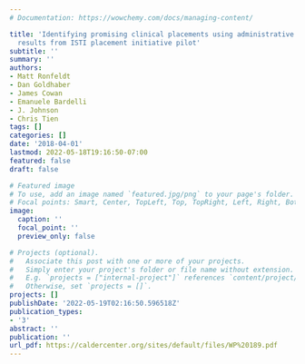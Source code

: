 ```yaml
---
# Documentation: https://wowchemy.com/docs/managing-content/

title: 'Identifying promising clinical placements using administrative data: Preliminary
  results from ISTI placement initiative pilot'
subtitle: ''
summary: ''
authors:
- Matt Ronfeldt
- Dan Goldhaber
- James Cowan
- Emanuele Bardelli
- J. Johnson
- Chris Tien
tags: []
categories: []
date: '2018-04-01'
lastmod: 2022-05-18T19:16:50-07:00
featured: false
draft: false

# Featured image
# To use, add an image named `featured.jpg/png` to your page's folder.
# Focal points: Smart, Center, TopLeft, Top, TopRight, Left, Right, BottomLeft, Bottom, BottomRight.
image:
  caption: ''
  focal_point: ''
  preview_only: false

# Projects (optional).
#   Associate this post with one or more of your projects.
#   Simply enter your project's folder or file name without extension.
#   E.g. `projects = ["internal-project"]` references `content/project/deep-learning/index.md`.
#   Otherwise, set `projects = []`.
projects: []
publishDate: '2022-05-19T02:16:50.596518Z'
publication_types:
- '3'
abstract: ''
publication: ''
url_pdf: https://caldercenter.org/sites/default/files/WP%20189.pdf
---
```

